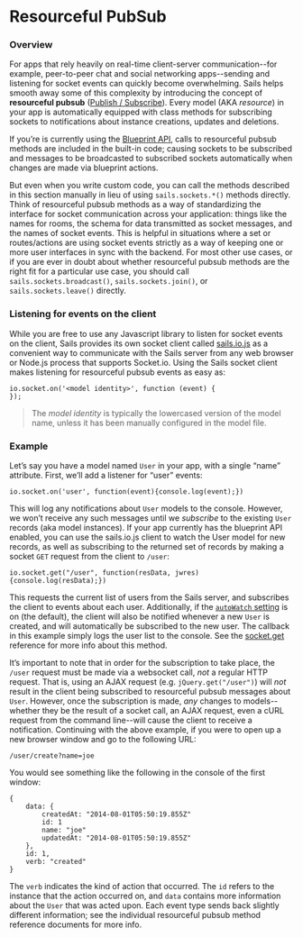 # Resourceful PubSub

### Overview

For apps that rely heavily on real-time client-server communication--for example, peer-to-peer chat and social networking apps--sending and listening for socket events can quickly become overwhelming.  Sails helps smooth away some of this complexity by introducing the concept of **resourceful pubsub** ([Publish / Subscribe](http://en.wikipedia.org/wiki/Publish%E2%80%93subscribe_pattern)).  Every model (AKA *resource*) in your app is automatically equipped with class methods for subscribing sockets to notifications about instance creations, updates and deletions.

If you&rsquo;re is currently using the [Blueprint API](http://sailsjs.org/documentation/reference/blueprint-api), calls to resourceful pubsub methods are included in the built-in code; causing sockets to be subscribed and messages to be broadcasted to subscribed sockets automatically when changes are made via blueprint actions.

But even when you write custom code, you can call the methods described in this section manually in lieu of using `sails.sockets.*()` methods directly.  Think of resourceful pubsub methods as a way of standardizing the interface for socket communication across your application: things like the names for rooms, the schema for data transmitted as socket messages, and the names of socket events.  This is helpful in situations where a set or routes/actions are using socket events strictly as a way of keeping one or more user interfaces in sync with the backend.  For most other use cases, or if you are ever in doubt about whether resourceful pubsub methods are the right fit for a particular use case, you should call `sails.sockets.broadcast()`, `sails.sockets.join()`, or `sails.sockets.leave()` directly.


### Listening for events on the client

While you are free to use any Javascript library to listen for socket events on the client, Sails provides its own socket client called [sails.io.js](http://sailsjs.org/documentation/reference/websockets/sails.io.js) as a convenient way to communicate with the Sails server from any web browser or Node.js process that supports Socket.io.  Using the Sails socket client makes listening for resourceful pubsub events as easy as:

```
io.socket.on('<model identity>', function (event) {
});
```

> The _model identity_ is typically the lowercased version of the model name, unless it has been manually configured in the model file.


### Example

Let&rsquo;s say you have a model named `User` in your app, with a single &ldquo;name&rdquo; attribute.  First, we&rsquo;ll add a listener for &ldquo;user&rdquo; events:

```
io.socket.on('user', function(event){console.log(event);})
```

This will log any notifications about `User` models to the console.  However, we won&rsquo;t receive any such messages until we *subscribe* to the existing `User` records (aka model instances).  If your app currently has the blueprint API enabled, you can use the sails.io.js client to watch the User model for new records, as well as subscribing to the returned set of records by making a socket `GET` request from the client to `/user`:

```
io.socket.get("/user", function(resData, jwres) {console.log(resData);})
```

This requests the current list of users from the Sails server, and subscribes the client to events about each user.  Additionally, if the [`autoWatch` setting](http://sailsjs.org/documentation/reference/sails.config/sails.config.blueprints.html?q=properties) is on (the default), the client will also be notified whenever a new `User` is created, and will automatically be subscribed to the new user.  The callback in this example simply logs the user list to the console.  See the [socket.get](http://sailsjs.org/documentation/reference/websockets/sails.io.js/socket.get.html) reference for more info about this method.

It&rsquo;s important to note that in order for the subscription to take place, the `/user` request must be made via a websocket call, *not* a regular HTTP request.  That is, using an AJAX request (e.g. `jQuery.get("/user")`) will *not* result in the client being subscribed to resourceful pubsub messages about `User`.  However, once the subscription is made, *any* changes to models--whether they be the result of a socket call, an AJAX request, even a cURL request from the command line--will cause the client to receive a notification.  Continuing with the above example, if you were to open up a new browser window and go to the following URL:

    /user/create?name=joe

You would see something like the following in the console of the first window:

```
{
	data: {
		createdAt: "2014-08-01T05:50:19.855Z"
		id: 1
		name: "joe"
		updatedAt: "2014-08-01T05:50:19.855Z"
	},
	id: 1,
	verb: "created"
}
```

The `verb` indicates the kind of action that occurred.  The `id` refers to the instance that the action occurred on, and `data` contains more information about the `User` that was acted upon.  Each event type sends back slightly different information; see the individual resourceful pubsub method reference documents for more info.


<docmeta name="displayName" value="Resourceful PubSub">
